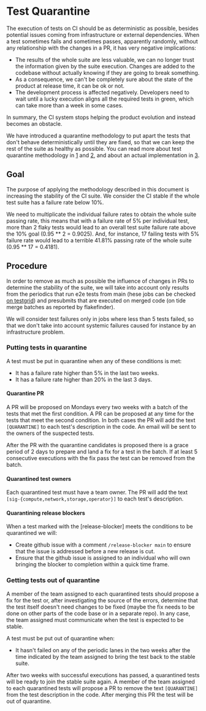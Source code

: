 # Test Quarantine

The execution of tests on CI should be as deterministic as possible, besides
potential issues coming from infrastructure or external dependencies. When a
test sometimes fails and sometimes passes, apparently randomly, without any
relationship with the changes in a PR, it has very negative implications:
* The results of the whole suite are less valuable, we can no longer trust
the information given by the suite execution. Changes are added to the codebase
without actually knowing if they are going to break something.
* As a consequence, we can't be completely sure about the state of the product
at release time, it can be ok or not.
* The development process is affected negatively. Developers need to wait
until a lucky execution aligns all the required tests in green, which can take
more than a week in some cases.

In summary, the CI system stops helping the product evolution and instead becomes
an obstacle.

We have introduced a quarantine methodology to put apart the tests that don't
behave deterministically until they are fixed, so that we can keep the rest of
the suite as healthy as possible. You can read more about test quarantine
methodology in [1] and [2], and about an actual implementation in [3].

## Goal

The purpose of applying the methodology described in this document is increasing
the stability of the CI suite. We consider the CI stable if the whole test suite
has a failure rate below 10%.

We need to multiplicate the individual failure rates to obtain the whole suite
passing rate, this means that with a failure rate of 5% per individual test, more
than 2 flaky tests would  lead to an overall test suite failure rate above the 10%
goal (0.95 ** 2 = 0.9025). And, for instance, 17 failing tests with 5% failure rate
would lead to a terrible 41.81% passing rate of the whole suite (0.95 ** 17 = 0.4181).

## Procedure

In order to remove as much as possible the influence of changes in PRs to
determine the stability of the suite, we will take into account only results
from the periodics that run e2e tests from main (hese jobs can be checked
[on testgrid]) and presubmits that are executed on merged code (on tide merge
batches as reported by flakefinder).

We will consider test failures only in jobs where less than 5 tests failed, so
that we don't take into account systemic failures caused for instance by an
infrastructure problem.

### Putting tests in quarantine

A test must be put in quarantine when any of these conditions is met:
* It has a failure rate higher than 5% in the last two weeks.
* It has a failure rate higher than 20% in the last 3 days.

#### Quarantine PR

A PR will be proposed on Mondays every two weeks with a batch of the tests that
met the first condition. A PR can be proposed at any time for the tests that meet
the second condition. In both cases the PR will add the text `[QUARANTINE]` to
each test's description in the code. An email will be sent to the owners of the
suspected tests.

After the PR with the quarantine candidates is proposed there is a grace period
of 2 days to prepare and land a fix for a test in the batch. If at least 5
consecutive executions with the fix pass the test can be removed from the batch.

#### Quarantined test owners

Each quarantined test must have a team owner. The PR will add the text
`[sig-{compute,network,storage,operator}]` to each test's description.

#### Quarantining release blockers

When a test marked with the [release-blocker] meets the conditions to be
quarantined we will:
* Create github issue with a comment `/release-blocker main` to ensure that
the issue is addressed before a new release is cut.
* Ensure that the github issue is assigned to an individual who will own bringing
the blocker to completion within a quick time frame.

### Getting tests out of quarantine

A member of the team assigned to each quarantined tests should propose a fix for
the test or, after investigating the source of the errors, determine that the
test itself doesn't need changes to be fixed (maybe the fix needs to be done on
other parts of the code base or in a separate repo). In any case, the team
assigned must communicate when the test is expected to be stable.

A test must be put out of quarantine when:
* It hasn't failed on any of the periodic lanes in the two weeks after the time
indicated by the team assigned to bring the test back to the stable suite.


After two weeks with successful executions has passed, a quarantined tests will
be ready to join the stable suite again. A member of the team assigned to each
quarantined tests will propose a PR to remove the text `[QUARANTINE]` from the
test description in the code. After merging this PR the test will be out of
quarantine.

[1]: https://martinfowler.com/articles/nonDeterminism.html#Quarantine
[2]: https://www.thoughtworks.com/en-us/insights/blog/no-more-flaky-tests-go-team
[3]: https://docs.gitlab.com/ee/development/testing_guide/flaky_tests.html#quarantined-tests
[on testgrid]: https://testgrid.k8s.io/kubevirt-periodics
